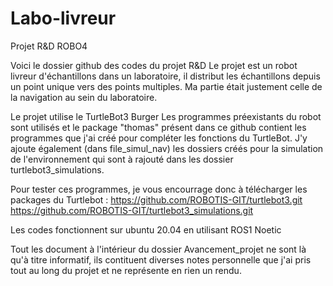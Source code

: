 # Labo-livreur
Projet R&amp;D ROBO4

Voici le dossier github des codes du projet R&D
Le projet est un robot livreur d'échantillons dans un laboratoire, il distribut les échantillons depuis un point unique vers des points multiples.
Ma partie était justement celle de la navigation au sein du laboratoire.

Le projet utilise le TurtleBot3 Burger
Les programmes préexistants du robot sont utilisés et le package "thomas" présent dans ce github contient les programmes que j'ai créé pour compléter les fonctions du TurtleBot.
J'y ajoute également (dans file_simul_nav) les dossiers créés pour la simulation de l'environnement qui sont à rajouté dans les dossier turtlebot3_simulations.

Pour tester ces programmes, je vous encourrage donc à télécharger les packages du Turtlebot :
https://github.com/ROBOTIS-GIT/turtlebot3.git
https://github.com/ROBOTIS-GIT/turtlebot3_simulations.git

Les codes fonctionnent sur ubuntu 20.04 en utilisant ROS1 Noetic


Tout les document à l'intérieur du dossier Avancement_projet ne sont là qu'à titre informatif, ils contituent diverses notes personnelle que j'ai pris tout au long du projet et ne représente en rien un rendu.

